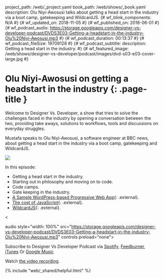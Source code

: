project_path: /web/_project.yaml book_path: /web/shows/_book.yaml description: Olu Niyi-Awosusi talks about getting a head start in the industry via a boot camp, gatekeeping and WildcardJS. {# wf_blink_components: N/A #} {# wf_updated_on: 2018-11-05 #} {# wf_published_on: 2018-06-01 #} {# wf_podcast_audio: https://storage.googleapis.com/designer-vs-developer-podcast/DVDS3E03-Getting-a-headstart-in-the-industry-Olu%20Niyi-Awosusi.mp3 #} {# wf_podcast_duration: 00:13:37 #} {# wf_podcast_fileSize: 19709128 #} {# wf_podcast_subtitle: description: Getting a head start in the industry. #} {# wf_featured_image: /web/shows/designer-vs-developer/podcast/images/dvd-s03-e03-cover-large.jpg #}

# Olu Niyi-Awosusi on getting a headstart in the industry {: .page-title }

Welcome to Designer Vs. Developer, a show that tries to solve the challenges faced in the industry by opening a conversation between the two, providing take aways, solutions to workflows, tools and discussions on everyday struggles.

Mustafa speaks to Olu Niyi-Awosusi, a software engineer at BBC news, about getting a head start in the industry via a boot camp, gatekeeping and WildcardJS.

<img
src="/web/shows/designer-vs-developer/podcast/images/dvd-s03-e03-cover.jpg"
class="attempt-right" />

In this episode:

* Getting a head start in the industry.
* Starting out in philosophy and moving on to code.
* Code camps.
* Gate keeping in the industry.
* [A Sample WordPress-based Progressive Web App](http://bit.ly/2Jl2nMK){: .external}.
* [The cost of JavaScript](http://bit.ly/2soxo8O){: .external}.
* [WildcardJS](http://bit.ly/2snT84r){: .external}.

<

audio style="width: 100%" src="https://storage.googleapis.com/designer-vs-developer-podcast/DVDS3E03-Getting-a-headstart-in-the-industry-Olu%20Niyi-Awosusi.mp3" controls preload="none">

Subscribe to Designer Vs Developer Podcast via
<a href="http://bit.ly/mustafaOnSpotify">Spotify</a>,
<a href="https://goo.gl/USHXv8">Feedburner</a>,
<a href="https://goo.gl/1E9U0G">iTunes</a> Or <a href="https://goo.gl/qCBlST"> Google Music</a>

Watch [ the video recording](https://www.youtube.com/playlist?list=PLNYkxOF6rcIC60856GnLEV5GQXMxc9ByJ).

{% include "web/_shared/helpful.html" %}